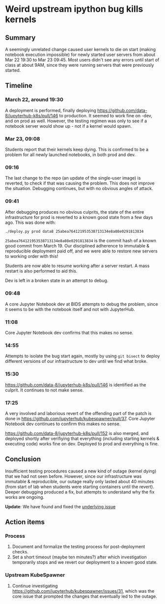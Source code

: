 # Weird upstream ipython bug kills kernels

## Summary ##

A seemingly unrelated change caused user kernels to die on start (making notebook execution impossible) for newly started user servers from about Mar 22 19:30 to Mar 23 09:45. Most users didn't see any errors until start of class at about 9AM, since they were running servers that were previously started.

## Timeline ##

### March 22, around 19:30 ###
A deployment is performed, finally deploying https://github.com/data-8/jupyterhub-k8s/pull/146 to production. It seemed to work fine on -dev, and on prod as well. However, the testing regimen was only to see if a notebook server would show up - not if a kernel would spawn.

### Mar 23, 09:08  ###
Students report that their kernels keep dying. This is confirmed to be a problem for all newly launched notebooks, in both prod and dev.

### 09:16 ###

The last change to the repo (an update of the single-user image) is reverted, to check if that was causing the problem. This does not improve the situation. Debugging continues, but with no obvious angles of attack.

### 09:41 ###
After debugging produces no obvious culprits, the state of the entire infrastructure for prod is reverted to a known good state from a few days ago. This was done with:

```bash
./deploy.py prod data8 25abea764121953538713134e8a08e0291813834
```

`25abea764121953538713134e8a08e0291813834` is the commit hash of a known good commit from March 19. Our disciplined adherence to immutable & reproducible deployment paid off, and we were able to restore new servers to working order with this!

Students are now able to resume working after a server restart. A mass restart is also performed to aid this.

Dev is left in a broken state in an attempt to debug.

### 09:48  ###
A core Jupyter Notebook dev at BIDS attempts to debug the problem, since it seems to be with the notebook itself and not with JupyterHub.

### 11:08 ###
Core Jupyter Notebook dev confirms that this makes no sense.

### 14:55  ###
Attempts to isolate the bug start again, mostly by using `git bisect` to deploy different versions of our infrastructure to dev until we find what broke.

### 15:30 ###
https://github.com/data-8/jupyterhub-k8s/pull/146 is identified as the culprit. It continues to not make sense.

### 17:25 ###
A very involved and laborious revert of the offending part of the patch is done in https://github.com/jupyterhub/kubespawner/pull/37. Core Jupyter Notebook dev continues to confirm this makes no sense.

https://github.com/data-8/jupyterhub-k8s/pull/152 is also merged, and deployed shortly after verifiying that everything (including starting kernels & executing code) works fine on dev. Deployed to prod and everything is fine.

## Conclusion ##

Insufficient testing procedures caused a new kind of outage (kernel dying) that we had not seen before. However, since our infrastructure was immutable & reproducible, our outage really only lasted about 40 minutes (from start of lab when students were starting containers until the revert). Deeper debugging produced a fix, but attempts to understand why the fix works are ongoing.

**Update**: We have found and fixed the [underlying issue](https://github.com/ipython/ipykernel/pull/233)

## Action items ##

### Process ###

1. Document and formalize the testing process for post-deployment checks.
2. Set a short timeout (maybe ten minutes?) after which investigation temporarily stops and we revert our deployment to a known good state.

### Upstream KubeSpawner ###

1. Continue investigating https://github.com/jupyterhub/kubespawner/issues/31, which was the core issue that prompted the changes that eventually led to the outage.

